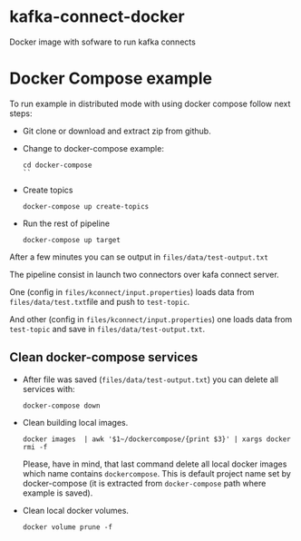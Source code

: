 # kafka-connect-docker
Docker image with sofware to run kafka connects

# Docker Compose example #

To run example in distributed mode with using docker compose follow next steps:

* Git clone or download and extract zip from github.

* Change to docker-compose example:

  ```
  cd docker-compose
  ``

* Create topics

  ```
  docker-compose up create-topics
  ```

* Run the rest of pipeline

  ```
  docker-compose up target
  ```

After a few minutes you can se output in `files/data/test-output.txt`

The pipeline consist in launch two connectors over kafa connect server.

One (config in `files/kconnect/input.properties`) loads data from
`files/data/test.txt`file and push to `test-topic`.

And other (config in `files/kconnect/input.properties`) one loads data from
`test-topic` and save in `files/data/test-output.txt`.

## Clean docker-compose services ##

* After file was saved (`files/data/test-output.txt`) you can delete all services
  with:

  ```
  docker-compose down
  ```

* Clean building local images.

  ```
  docker images  | awk '$1~/dockercompose/{print $3}' | xargs docker rmi -f
  ```

  Please, have in mind, that last command delete all local docker images which
  name contains `dockercompose`. This is default project name set by docker-compose
  (it is extracted from `docker-compose` path where example is saved).

* Clean local docker volumes.

  ```
  docker volume prune -f
  ```
